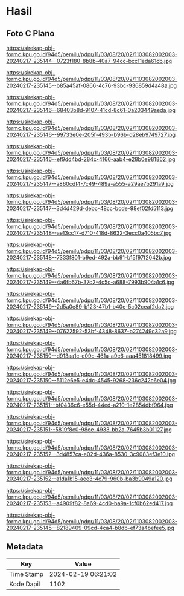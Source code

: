 # Hasil

## Foto C Plano

https://sirekap-obj-formc.kpu.go.id/94d5/pemilu/pdpr/11/03/08/20/02/1103082002003-20240217-235144--0723f180-8b8b-40a7-94cc-bcc11eda61cb.jpg

https://sirekap-obj-formc.kpu.go.id/94d5/pemilu/pdpr/11/03/08/20/02/1103082002003-20240217-235145--b85a45af-0866-4c76-93bc-936859d4a48a.jpg

https://sirekap-obj-formc.kpu.go.id/94d5/pemilu/pdpr/11/03/08/20/02/1103082002003-20240217-235146--68403b8d-9107-41cd-8c61-0a203449aeda.jpg

https://sirekap-obj-formc.kpu.go.id/94d5/pemilu/pdpr/11/03/08/20/02/1103082002003-20240217-235146--99733e0e-205f-493b-b96b-d28eb9749727.jpg

https://sirekap-obj-formc.kpu.go.id/94d5/pemilu/pdpr/11/03/08/20/02/1103082002003-20240217-235146--ef9dd4bd-284c-4166-aab4-e28b0e981862.jpg

https://sirekap-obj-formc.kpu.go.id/94d5/pemilu/pdpr/11/03/08/20/02/1103082002003-20240217-235147--a860cdf4-7c49-489a-a555-a29ae7b291a9.jpg

https://sirekap-obj-formc.kpu.go.id/94d5/pemilu/pdpr/11/03/08/20/02/1103082002003-20240217-235147--3d4d429d-debc-48cc-bcde-98ef02fd5113.jpg

https://sirekap-obj-formc.kpu.go.id/94d5/pemilu/pdpr/11/03/08/20/02/1103082002003-20240217-235148--ae13cc17-d710-418d-8632-3ecc0a405bc7.jpg

https://sirekap-obj-formc.kpu.go.id/94d5/pemilu/pdpr/11/03/08/20/02/1103082002003-20240217-235148--7333f801-b9ed-492a-bb91-b15f97f2042b.jpg

https://sirekap-obj-formc.kpu.go.id/94d5/pemilu/pdpr/11/03/08/20/02/1103082002003-20240217-235149--4a6fb67b-37c2-4c5c-a688-7993b904a1c6.jpg

https://sirekap-obj-formc.kpu.go.id/94d5/pemilu/pdpr/11/03/08/20/02/1103082002003-20240217-235149--2d5a0e89-b123-47b1-b40e-5c02ceaf2da2.jpg

https://sirekap-obj-formc.kpu.go.id/94d5/pemilu/pdpr/11/03/08/20/02/1103082002003-20240217-235149--07622592-53bf-4348-8637-b274249c32a9.jpg

https://sirekap-obj-formc.kpu.go.id/94d5/pemilu/pdpr/11/03/08/20/02/1103082002003-20240217-235150--d913aa1c-e09c-461a-a9e6-aaa451818499.jpg

https://sirekap-obj-formc.kpu.go.id/94d5/pemilu/pdpr/11/03/08/20/02/1103082002003-20240217-235150--5112e6e5-e4dc-4545-9268-236c242c6e04.jpg

https://sirekap-obj-formc.kpu.go.id/94d5/pemilu/pdpr/11/03/08/20/02/1103082002003-20240217-235151--bf0436c6-e55d-44ed-a210-1e2854dbf964.jpg

https://sirekap-obj-formc.kpu.go.id/94d5/pemilu/pdpr/11/03/08/20/02/1103082002003-20240217-235151--5819f8c0-98ee-4933-bb2a-7645b3b01127.jpg

https://sirekap-obj-formc.kpu.go.id/94d5/pemilu/pdpr/11/03/08/20/02/1103082002003-20240217-235152--3d4857ca-e02d-436a-8530-3c9083ef3e10.jpg

https://sirekap-obj-formc.kpu.go.id/94d5/pemilu/pdpr/11/03/08/20/02/1103082002003-20240217-235152--a1da1b15-aee3-4c79-960b-ba3b9049a120.jpg

https://sirekap-obj-formc.kpu.go.id/94d5/pemilu/pdpr/11/03/08/20/02/1103082002003-20240217-235153--a4909f82-8a69-4cd0-ba9a-1cf0b62ed417.jpg

https://sirekap-obj-formc.kpu.go.id/94d5/pemilu/pdpr/11/03/08/20/02/1103082002003-20240217-235145--82189409-09cd-4ca4-b8db-ef73a4befee5.jpg


## Metadata

| Key        | Value               |
| ---------- | ------------------- |
| Time Stamp | 2024-02-19 06:21:02 |
| Kode Dapil | 1102                |



